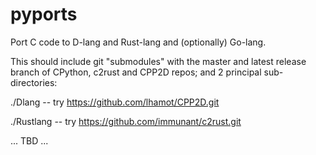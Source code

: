 # pyports

Port C code to D-lang and Rust-lang and (optionally) Go-lang.

This should include git "submodules" with the master and latest release branch of CPython, c2rust and CPP2D repos;
and 2 principal sub-directories:

./Dlang -- try https://github.com/lhamot/CPP2D.git

./Rustlang -- try https://github.com/immunant/c2rust.git
    
... TBD ...
